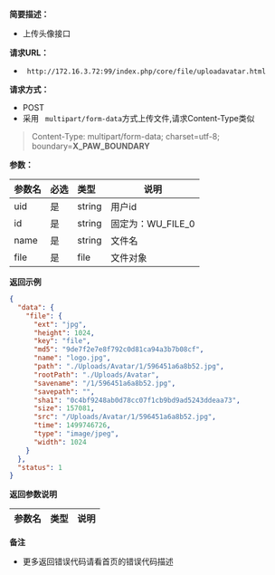 **简要描述：** 

- 上传头像接口

**请求URL：** 
- ` http://172.16.3.72:99/index.php/core/file/uploadavatar.html`
  
**请求方式：**
- POST 
- 采用 ` multipart/form-data`方式上传文件,请求Content-Type类似

> Content-Type: multipart/form-data; charset=utf-8; boundary=__X_PAW_BOUNDARY__

**参数：** 

|参数名|必选|类型|说明|
|:----    |:---|:----- |-----   |
|uid |是  |string |用户id |
|id |是  |string |固定为：WU_FILE_0  |
|name |是  |string | 文件名   |
|file    |是  |file | 文件对象   |

 **返回示例**

``` json
{
  "data": {
    "file": {
      "ext": "jpg",
      "height": 1024,
      "key": "file",
      "md5": "9de7f2e7e8f792c0d81ca94a3b7b08cf",
      "name": "logo.jpg",
      "path": "./Uploads/Avatar/1/596451a6a8b52.jpg",
      "rootPath": "./Uploads/Avatar",
      "savename": "/1/596451a6a8b52.jpg",
      "savepath": "",
      "sha1": "0c4bf9248ab0d78cc07f1cb9bd9ad5243ddeaa73",
      "size": 157081,
      "src": "/Uploads/Avatar/1/596451a6a8b52.jpg",
      "time": 1499746726,
      "type": "image/jpeg",
      "width": 1024
    }
  },
  "status": 1
}
```

 **返回参数说明** 

|参数名|类型|说明|
|:-----  |:-----|-----                           |

 **备注** 

- 更多返回错误代码请看首页的错误代码描述